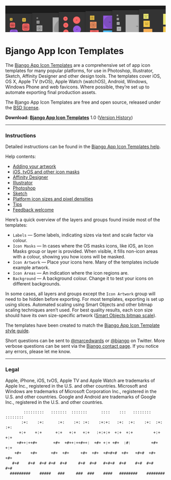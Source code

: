 ![](/Help/images/hero.png)

# Bjango App Icon Templates

The [Bjango App Icon Templates](https://bjango.com/designresources/) are a comprehensive set of app icon templates for many popular platforms, for use in Photoshop, Illustrator, Sketch, Affinity Designer and other design tools. The templates cover iOS, OS X, Apple TV (tvOS), Apple Watch (watchOS), Android, Windows, Windows Phone and web favicons. Where possible, they’re set up to automate exporting final production assets.

The Bjango App Icon Templates are free and open source, released under the [BSD license](https://github.com/bjango/Bjango-Templates/blob/master/Help/License.md).

**Download:** **[Bjango App Icon Templates](https://github.com/bjango/Bjango-Templates/archive/master.zip)**  1.0 ([Version History](https://github.com/bjango/Bjango-Templates/blob/master/Help/Version%20History.md))

-----

### Instructions

Detailed instructions can be found in the [Bjango App Icon Templates help](https://github.com/bjango/Bjango-Templates/blob/master/Help/Help.md).

Help contents:

- [Adding your artwork](https://github.com/bjango/Bjango-Templates/blob/master/Help/Help.md#adding-your-artwork)
- [iOS, tvOS and other icon masks](https://github.com/bjango/Bjango-Templates/blob/master/Help/Help.md#ios-tvos-and-other-icon-masks)
- [Affinity Designer](https://github.com/bjango/Bjango-Templates/blob/master/Help/Help.md#affinity-designer)
- [Illustrator](https://github.com/bjango/Bjango-Templates/blob/master/Help/Help.md#illustrator)
- [Photoshop](https://github.com/bjango/Bjango-Templates/blob/master/Help/Help.md#photoshop)
- [Sketch](https://github.com/bjango/Bjango-Templates/blob/master/Help/Help.md#sketch)
- [Platform icon sizes and pixel densities](https://github.com/bjango/Bjango-Templates/blob/master/Help/Icon%20Sizes.md)
- [Tips](https://github.com/bjango/Bjango-Templates/blob/master/Help/Help.md#tips)
- [Feedback welcome](https://github.com/bjango/Bjango-Templates/blob/master/Help/Help.md#feedback-welcome)

Here’s a quick overview of the layers and groups found inside most of the templates:

- `Labels` — Some labels, indicating sizes via text and scale factor via colour.
- `Icon Masks` — In cases where the OS masks icons, like iOS, an Icon Masks group or layer is provided. When visible, it fills non-icon areas with a colour, showing you how icons will be masked.
- `Icon Artwork` — Place your icons here. Many of the templates include example artwork.
- `Icon Areas` — An indication where the icon regions are.
- `Background` — A background colour. Change it to test your icons on different backgrounds.

In some cases, all layers and groups except the `Icon Artwork` group will need to be hidden before exporting. For most templates, exporting is set up using slices. Automated scaling using Smart Objects and other bitmap scaling techniques aren’t used. For best quality results, each icon size should have its own size-specific artwork ([Smart Objects bitmap scale](https://bjango.com/articles/smartobjects/)).

The templates have been created to match the [Bjango App Icon Template style guide](https://github.com/bjango/Bjango-Templates/blob/master/Help/Style%20Guide.md).

Short questions can be sent to [@marcedwards](https://twitter.com/marcedwards) or [@bjango](https://twitter.com/bjango) on Twitter. More verbose questions can be sent via the [Bjango contact page](https://bjango.com/contact/). If you notice any errors, please let me know.

-----

### Legal

Apple, iPhone, iOS, tvOS, Apple TV and Apple Watch are trademarks of Apple Inc., registered in the U.S. and other countries. Microsoft and Windows are trademarks of Microsoft Corporation Inc., registered in the U.S. and other countries. Google and Android are trademarks of Google Inc., registered in the U.S. and other countries.

```
        :::::::::   :::::::  :::::::      ::::    :::   ::::::::    :::::::: 
       :+:    :+:      :+:    :+: :+:    :+:+:   :+:  :+:    :+:  :+:    :+: 
      +:+    +:+      +:+   +:+   +:+   :+:+:+  +:+  +:+         +:+    +:+  
     +#++:++#+       +#+  +#++:++#++:  +#+ +:+ +#+  :#:         +#+    +:+   
    +#+    +#+      +#+  +#+     +#+  +#+  +#+#+#  +#+   +#+#  +#+    +#+    
   #+#    #+#  #+# #+#  #+#     #+#  #+#   #+#+#  #+#    #+#  #+#    #+#     
  #########    #####   ###     ###  ###    ####   ########    ########       
```
